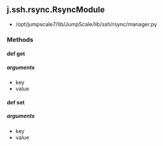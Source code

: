 ## j.ssh.rsync.RsyncModule

- /opt/jumpscale7/lib/JumpScale/lib/ssh/rsync/manager.py

### Methods

#### def get 
##### arguments

- key
- value
#### def set 
##### arguments

- key
- value
